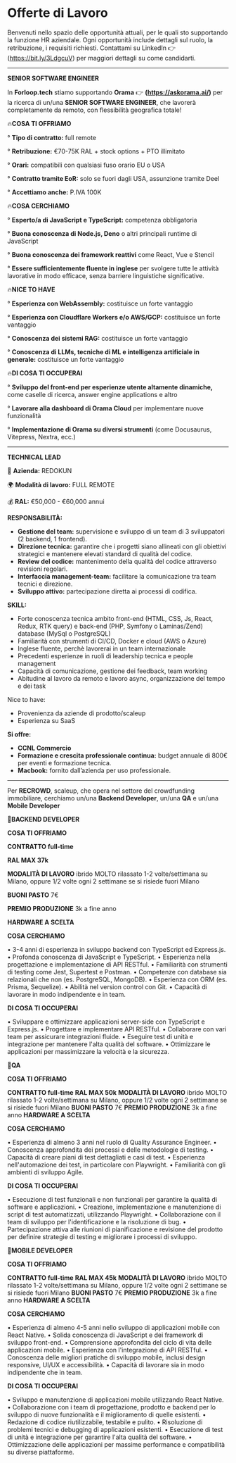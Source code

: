 # Offerte di Lavoro

Benvenuti nello spazio delle opportunità attuali, per le quali sto supportando la funzione HR aziendale. Ogni opportunità include dettagli sul ruolo, la retribuzione, i requisiti richiesti.
Contattami su LinkedIn 👉 (https://bit.ly/3LdgcuV) per maggiori dettagli su come candidarti.

---

**SENIOR SOFTWARE ENGINEER**


In **Forloop.tech** stiamo supportando **Orama** 👉 **(https://askorama.ai/)** per la ricerca di un/una **SENIOR SOFTWARE ENGINEER**, che lavorerà completamente da remoto, con flessibilità geografica totale!

🔥**COSA TI OFFRIAMO**


° **Tipo di contratto:** full remote

° **Retribuzione:** €70-75K RAL + stock options + PTO illimitato

° **Orari:** compatibili con qualsiasi fuso orario EU o USA

° **Contratto tramite EoR:** solo se fuori dagli USA, assunzione tramite Deel

° **Accettiamo anche:** P.IVA 100K 


🔥**COSA CERCHIAMO**


° **Esperto/a di JavaScript e TypeScript:** competenza obbligatoria

° **Buona conoscenza di Node.js, Deno** o altri principali runtime di JavaScript

° **Buona conoscenza dei framework reattivi** come React, Vue e Stencil

° **Essere sufficientemente fluente in inglese** per svolgere tutte le attività lavorative in modo efficace, senza barriere linguistiche significative. 


🔥**NICE TO HAVE**


° **Esperienza con WebAssembly:** costituisce un forte vantaggio

° **Esperienza con Cloudflare Workers e/o AWS/GCP:** costituisce un forte vantaggio

° **Conoscenza dei sistemi RAG:** costituisce un forte vantaggio

° **Conoscenza di LLMs, tecniche di ML e intelligenza artificiale in generale:** costituisce un forte vantaggio


🔥**DI COSA TI OCCUPERAI**


° **Sviluppo del front-end per esperienze utente altamente dinamiche,** come caselle di ricerca, answer engine applications e altro

° **Lavorare alla dashboard di Orama Cloud** per implementare nuove funzionalità

° **Implementazione di Orama su diversi strumenti** (come Docusaurus, Vitepress, Nextra, ecc.)



---

**TECHNICAL LEAD**

🏢 **Azienda:** REDOKUN

🌍 **Modalità di lavoro:** FULL REMOTE

💰 **RAL:** €50,000 - €60,000 annui

**RESPONSABILITÀ:**
- **Gestione del team:** supervisione e sviluppo di un team di 3 sviluppatori (2 backend, 1 frontend).
- **Direzione tecnica:** garantire che i progetti siano allineati con gli obiettivi strategici e mantenere elevati standard di qualità del codice.
- **Review del codice:** mantenimento della qualità del codice attraverso revisioni regolari.
- **Interfaccia management-team:** facilitare la comunicazione tra team tecnici e direzione.
- **Sviluppo attivo:** partecipazione diretta ai processi di codifica.

**SKILL:**
- Forte conoscenza tecnica ambito front-end (HTML, CSS, Js, React, Redux, RTK query) e back-end (PHP, Symfony o Laminas/Zend) database (MySql o PostgreSQL)
- Familiarità con strumenti di CI/CD, Docker e cloud (AWS o Azure)
- Inglese fluente, perchè lavorerai in un team internazionale
- Precedenti esperienze in ruoli di leadership tecnica e people management
- Capacità di comunicazione, gestione dei feedback, team working
- Abitudine al lavoro da remoto e lavoro async, organizzazione del tempo e dei task

Nice to have:
- Provenienza da aziende di prodotto/scaleup 
- Esperienza su SaaS

**Si offre:**
- **CCNL Commercio**
- **Formazione e crescita professionale continua:** budget annuale di 800€ per eventi e formazione tecnica.
- **Macbook:** fornito dall’azienda per uso professionale.

---



Per **RECROWD**, scaleup, che opera nel settore del crowdfunding immobiliare, cerchiamo un/una **Backend Developer**, un/una **QA** e un/una **Mobile Developer**

📍**BACKEND DEVELOPER**

**COSA TI OFFRIAMO**

**CONTRATTO full-time**

**RAL MAX 37k**

**MODALITÀ DI LAVORO** ibrido MOLTO rilassato 1-2 volte/settimana su Milano, oppure 1/2 volte ogni 2 settimane se si risiede fuori Milano

**BUONI PASTO** 7€

**PREMIO PRODUZIONE** 3k a fine anno

**HARDWARE A SCELTA**


**COSA CERCHIAMO**

•	3-4 anni di esperienza in sviluppo backend con TypeScript ed Express.js.
•	Profonda conoscenza di JavaScript e TypeScript.
•	Esperienza nella progettazione e implementazione di API RESTful.
•	Familiarità con strumenti di testing come Jest, Supertest e Postman.
•	Competenze con database sia relazionali che non (es. PostgreSQL, MongoDB).
•	Esperienza con ORM (es. Prisma, Sequelize).
•	Abilità nel version control con Git.
•	Capacità di lavorare in modo indipendente e in team.


**DI COSA TI OCCUPERAI**

•	Sviluppare e ottimizzare applicazioni server-side con TypeScript e Express.js.
•	Progettare e implementare API RESTful.
•	Collaborare con vari team per assicurare integrazioni fluide.
•	Eseguire test di unità e integrazione per mantenere l'alta qualità del software.
•	Ottimizzare le applicazioni per massimizzare la velocità e la sicurezza.



📍**QA**

**COSA TI OFFRIAMO**

**CONTRATTO full-time**
**RAL MAX 50k**
**MODALITÀ DI LAVORO** ibrido MOLTO rilassato 1-2 volte/settimana su Milano, oppure 1/2 volte ogni 2 settimane se si risiede fuori Milano
**BUONI PASTO** 7€
**PREMIO PRODUZIONE** 3k a fine anno
**HARDWARE A SCELTA**

**COSA CERCHIAMO**

•	Esperienza di almeno 3 anni nel ruolo di Quality Assurance Engineer.
•	Conoscenza approfondita dei processi e delle metodologie di testing.
•	Capacità di creare piani di test dettagliati e casi di test.
•	Esperienza nell'automazione dei test, in particolare con Playwright.
•	Familiarità con gli ambienti di sviluppo Agile.


**DI COSA TI OCCUPERAI**

•	Esecuzione di test funzionali e non funzionali per garantire la qualità di software e applicazioni.
•	Creazione, implementazione e manutenzione di script di test automatizzati, utilizzando Playwright.
•	Collaborazione con il team di sviluppo per l'identificazione e la risoluzione di bug.
•	Partecipazione attiva alle riunioni di pianificazione e revisione del prodotto per definire strategie di testing e migliorare i processi di sviluppo.



📍**MOBILE DEVELOPER**

**COSA TI OFFRIAMO**

**CONTRATTO full-time**
**RAL MAX 45k**
**MODALITÀ DI LAVORO** ibrido MOLTO rilassato 1-2 volte/settimana su Milano, oppure 1/2 volte ogni 2 settimane se si risiede fuori Milano
**BUONI PASTO** 7€
**PREMIO PRODUZIONE** 3k a fine anno
**HARDWARE A SCELTA**


**COSA CERCHIAMO**

•	Esperienza di almeno 4-5 anni nello sviluppo di applicazioni mobile con React Native.
•	Solida conoscenza di JavaScript e dei framework di sviluppo front-end.
•	Comprensione approfondita del ciclo di vita delle applicazioni mobile.
•	Esperienza con l'integrazione di API RESTful.
•	Conoscenza delle migliori pratiche di sviluppo mobile, inclusi design responsive, UI/UX e accessibilità.
•	Capacità di lavorare sia in modo indipendente che in team.


**DI COSA TI OCCUPERAI**

•	Sviluppo e manutenzione di applicazioni mobile utilizzando React Native.
•	Collaborazione con i team di progettazione, prodotto e backend per lo sviluppo di nuove funzionalità e il miglioramento di quelle esistenti.
•	Redazione di codice riutilizzabile, testabile e pulito.
•	Risoluzione di problemi tecnici e debugging di applicazioni esistenti.
•	Esecuzione di test di unità e integrazione per garantire l'alta qualità del software.
•	Ottimizzazione delle applicazioni per massime performance e compatibilità su diverse piattaforme.


